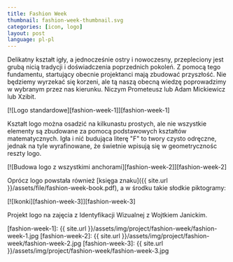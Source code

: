 ```yaml
---
title: Fashion Week
thumbnail: fashion-week-thumbnail.svg
categories: [icon, logo]
layout: post
language: pl-pl
---
```


Delikatny kształt igły, a jednocześnie ostry i nowoczesny, przepleciony jest grubą nicią tradycji i doświadczenia poprzednich pokoleń. Z pomocą tego fundamentu, startujący obecnie projektanci mają zbudować przyszłość. Nie będziemy wyrzekać się korzeni, ale tą naszą obecną wiedzę poprowadzimy w wybranym przez nas kierunku. Niczym Prometeusz lub Adam Mickiewicz lub Xzibit.

[![Logo standardowe][fashion-week-1]][fashion-week-1]

Kształt logo można osadzić na kilkunastu prostych, ale nie wszystkie elementy są zbudowane za pomocą podstawowych kształtów matematycznych. Igła i nić budująca literę "F" to twory czysto odręczne, jednak na tyle wyrafinowane, że świetnie wpisują się w geometrycznośc reszty logo.

[![Budowa logo z wszystkimi anchorami][fashion-week-2]][fashion-week-2]

Oprócz logo powstała również [księga znaku]({{ site.url }}/assets/file/fashion-week-book.pdf), a w środku takie słodkie piktogramy:

[![Ikonki][fashion-week-3]][fashion-week-3]

Projekt logo na zajęcia z Identyfikacji Wizualnej z Wojtkiem Janickim.

[fashion-week-1]: {{ site.url }}/assets/img/project/fashion-week/fashion-week-1.jpg
[fashion-week-2]: {{ site.url }}/assets/img/project/fashion-week/fashion-week-2.jpg
[fashion-week-3]: {{ site.url }}/assets/img/project/fashion-week/fashion-week-3.jpg
